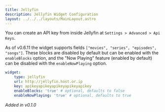 ```yaml
---
title: Jellyfin
description: Jellyfin Widget Configuration
layout: ../../../layouts/MainLayout.astro
---
```


You can create an API key from inside Jellyfin at `Settings > Advanced > Api Keys`.

As of v0.6.11 the widget supports fields `["movies", "series", "episodes", "songs"]`. These blocks are disabled by default but can be enabled with the `enableBlocks` option, and the "Now Playing" feature (enabled by default) can be disabled with the `enableNowPlaying` option.

```yaml
widget:
    type: jellyfin
    url: http://jellyfin.host.or.ip
    key: apikeyapikeyapikeyapikeyapikey
    enableBlocks: 'true' # optional, defaults to false
    enableNowPlaying: 'true' # optional, defaults to true
```

*Added in v0.1.0*
